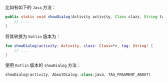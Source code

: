 比如有如下的 `Java` 方法：

```java
public static void showDialog(Activity activity, Class clazz, String tag) {
	// ....
}
```

将其转换为 `Kotlin` 版本为：

```kotlin
fun showDialog(activity: Activity, clazz: Class<*>, tag: String) {
    // ...
}
```

使用 `Kotlin` 版本的 `showDialog` 方法：

```kotlin
showDialog(activity, AboutDialog::class.java, TAG_FRAGMENT_ABOUT)
```

